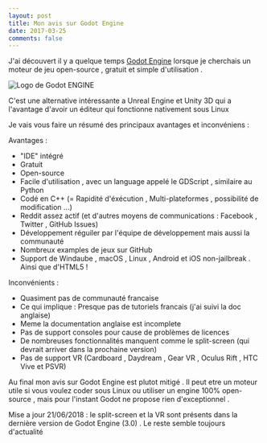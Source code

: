 ```yaml
---
layout: post
title: Mon avis sur Godot Engine
date: 2017-03-25
comments: false
---
```


J'ai découvert il y a quelque temps [Godot Engine](https://godotengine.org/) lorsque je cherchais un moteur de jeu open-source , gratuit et simple d'utilisation .  

![Logo de Godot ENGINE](https://godotengine.org/themes/godotengine/assets/logo.svg)

C'est une alternative intéressante a Unreal Engine et Unity 3D qui a l'avantage d'avoir un éditeur qui fonctionne nativement sous Linux 

Je vais vous faire un résumé des principaux avantages et inconvéniens :

Avantages :  

* "IDE" intégré
* Gratuit 
* Open-source
* Facile d'utilisation , avec un language appelé le GDScript , similaire au Python
* Codé en C++ (= Rapidité d'éxécution , Multi-plateformes , possibilité de modification ...)
* Reddit assez actif (et d'autres moyens de communications : Facebook , Twitter , GitHub Issues)
* Développement réguiler par l'équipe de développement mais aussi la communauté  
* Nombreux examples de jeux sur GitHub
* Support de Windaube , macOS , Linux , Android et iOS non-jailbreak . Ainsi que d'HTML5 !

Inconvénients :  

* Quasiment pas de communauté francaise 
* Ce qui implique : Presque pas de tutoriels francais (j'ai suivi la doc anglaise)
* Meme la documentation anglaise est incomplete
* Pas de support consoles pour cause de problèmes de licences
* De nombreuses fonctionnalités manquent comme le split-screen (qui devrait arriver dans la prochaine version)
* Pas de support VR (Cardboard , Daydream , Gear VR , Oculus Rift , HTC Vive et PSVR)

Au final mon avis sur Godot Engine est plutot mitigé . Il peut etre un moteur utile si vous voulez coder sous Linux ou utiliser un engine 100% open-source , mais pour l'instant Godot ne propose rien d'exceptionnel .

Mise a jour 21/06/2018 : le split-screen et la VR sont présents dans la dernière version de Godot Engine (3.0) . Le reste semble toujours d'actualité
